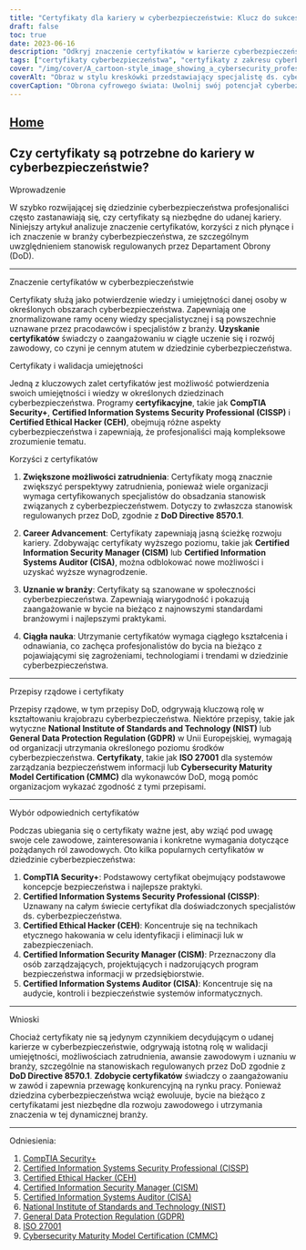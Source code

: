 ```yaml
---
title: "Certyfikaty dla kariery w cyberbezpieczeństwie: Klucz do sukcesu"
draft: false
toc: true
date: 2023-06-16
description: "Odkryj znaczenie certyfikatów w karierze cyberbezpieczeństwa i dowiedz się, w jaki sposób mogą one odblokować możliwości zatrudnienia, poprawić umiejętności i zapewnić uznanie w branży."
tags: ["certyfikaty cyberbezpieczeństwa", "certyfikaty z zakresu cyberbezpieczeństwa", "kariera w cyberbezpieczeństwie", "cyberbezpieczeństwo praca", "certyfikaty bezpieczeństwa informacji", "DoD 8570.1", "uznanie branży", "oferty pracy", "rozwój kariery", "walidacja umiejętności", "specjaliści ds. cyberbezpieczeństwa", "programy certyfikacji", "CompTIA Security+", "CISSP", "CEH", "CISM", "CISA", "Wytyczne NIST", "Zgodność z RODO", "ISO 27001", "CMMC", "regulacje dotyczące cyberbezpieczeństwa", "branża cyberbezpieczeństwa", "cyberzagrożenia", "rozwój zawodowy", "ciągłe uczenie się", "krajobraz cyberbezpieczeństwa", "regulacje rządowe", "Biuro Statystyki Pracy", "trendy w cyberbezpieczeństwie"]
cover: "/img/cover/A_cartoon-style_image_showing_a_cybersecurity_professional.png"
coverAlt: "Obraz w stylu kreskówki przedstawiający specjalistę ds. cyberbezpieczeństwa z tarczą chroniącą sieć przed cyberzagrożeniami."
coverCaption: "Obrona cyfrowego świata: Uwolnij swój potencjał cyberbezpieczeństwa"
---
```


## [Home](/cyber-security-career-playbook-start/)

## Czy certyfikaty są potrzebne do kariery w cyberbezpieczeństwie?

Wprowadzenie

W szybko rozwijającej się dziedzinie cyberbezpieczeństwa profesjonaliści często zastanawiają się, czy certyfikaty są niezbędne do udanej kariery. Niniejszy artykuł analizuje znaczenie certyfikatów, korzyści z nich płynące i ich znaczenie w branży cyberbezpieczeństwa, ze szczególnym uwzględnieniem stanowisk regulowanych przez Departament Obrony (DoD).

______

Znaczenie certyfikatów w cyberbezpieczeństwie

Certyfikaty służą jako potwierdzenie wiedzy i umiejętności danej osoby w określonych obszarach cyberbezpieczeństwa. Zapewniają one znormalizowane ramy oceny wiedzy specjalistycznej i są powszechnie uznawane przez pracodawców i specjalistów z branży. **Uzyskanie certyfikatów** świadczy o zaangażowaniu w ciągłe uczenie się i rozwój zawodowy, co czyni je cennym atutem w dziedzinie cyberbezpieczeństwa.

Certyfikaty i walidacja umiejętności

Jedną z kluczowych zalet certyfikatów jest możliwość potwierdzenia swoich umiejętności i wiedzy w określonych dziedzinach cyberbezpieczeństwa. Programy **certyfikacyjne**, takie jak **CompTIA Security+**, **Certified Information Systems Security Professional (CISSP)** i **Certified Ethical Hacker (CEH)**, obejmują różne aspekty cyberbezpieczeństwa i zapewniają, że profesjonaliści mają kompleksowe zrozumienie tematu.

Korzyści z certyfikatów

1. **Zwiększone możliwości zatrudnienia**: Certyfikaty mogą znacznie zwiększyć perspektywy zatrudnienia, ponieważ wiele organizacji wymaga certyfikowanych specjalistów do obsadzania stanowisk związanych z cyberbezpieczeństwem. Dotyczy to zwłaszcza stanowisk regulowanych przez DoD, zgodnie z **DoD Directive 8570.1**.

2. **Career Advancement**: Certyfikaty zapewniają jasną ścieżkę rozwoju kariery. Zdobywając certyfikaty wyższego poziomu, takie jak **Certified Information Security Manager (CISM)** lub **Certified Information Systems Auditor (CISA)**, można odblokować nowe możliwości i uzyskać wyższe wynagrodzenie.

3. **Uznanie w branży**: Certyfikaty są szanowane w społeczności cyberbezpieczeństwa. Zapewniają wiarygodność i pokazują zaangażowanie w bycie na bieżąco z najnowszymi standardami branżowymi i najlepszymi praktykami.

4. **Ciągła nauka**: Utrzymanie certyfikatów wymaga ciągłego kształcenia i odnawiania, co zachęca profesjonalistów do bycia na bieżąco z pojawiającymi się zagrożeniami, technologiami i trendami w dziedzinie cyberbezpieczeństwa.

______

Przepisy rządowe i certyfikaty

Przepisy rządowe, w tym przepisy DoD, odgrywają kluczową rolę w kształtowaniu krajobrazu cyberbezpieczeństwa. Niektóre przepisy, takie jak wytyczne **National Institute of Standards and Technology (NIST)** lub **General Data Protection Regulation (GDPR)** w Unii Europejskiej, wymagają od organizacji utrzymania określonego poziomu środków cyberbezpieczeństwa. **Certyfikaty**, takie jak **ISO 27001** dla systemów zarządzania bezpieczeństwem informacji lub **Cybersecurity Maturity Model Certification (CMMC)** dla wykonawców DoD, mogą pomóc organizacjom wykazać zgodność z tymi przepisami.

______

Wybór odpowiednich certyfikatów

Podczas ubiegania się o certyfikaty ważne jest, aby wziąć pod uwagę swoje cele zawodowe, zainteresowania i konkretne wymagania dotyczące pożądanych ról zawodowych. Oto kilka popularnych certyfikatów w dziedzinie cyberbezpieczeństwa:

1. **CompTIA Security+**: Podstawowy certyfikat obejmujący podstawowe koncepcje bezpieczeństwa i najlepsze praktyki.
2. **Certified Information Systems Security Professional (CISSP)**: Uznawany na całym świecie certyfikat dla doświadczonych specjalistów ds. cyberbezpieczeństwa.
3. **Certified Ethical Hacker (CEH)**: Koncentruje się na technikach etycznego hakowania w celu identyfikacji i eliminacji luk w zabezpieczeniach.
4. **Certified Information Security Manager (CISM)**: Przeznaczony dla osób zarządzających, projektujących i nadzorujących program bezpieczeństwa informacji w przedsiębiorstwie.
5. **Certified Information Systems Auditor (CISA)**: Koncentruje się na audycie, kontroli i bezpieczeństwie systemów informatycznych.

______

Wnioski

Chociaż certyfikaty nie są jedynym czynnikiem decydującym o udanej karierze w cyberbezpieczeństwie, odgrywają istotną rolę w walidacji umiejętności, możliwościach zatrudnienia, awansie zawodowym i uznaniu w branży, szczególnie na stanowiskach regulowanych przez DoD zgodnie z **DoD Directive 8570.1**. **Zdobycie certyfikatów** świadczy o zaangażowaniu w zawód i zapewnia przewagę konkurencyjną na rynku pracy. Ponieważ dziedzina cyberbezpieczeństwa wciąż ewoluuje, bycie na bieżąco z certyfikatami jest niezbędne dla rozwoju zawodowego i utrzymania znaczenia w tej dynamicznej branży.

______

Odniesienia:

1. [CompTIA Security+](https://www.comptia.org/certifications/security)
2. [Certified Information Systems Security Professional (CISSP)](https://www.isc2.org/Certifications/CISSP)
3. [Certified Ethical Hacker (CEH)](https://www.eccouncil.org/programs/certified-ethical-hacker-ceh/)
4. [Certified Information Security Manager (CISM)](https://www.isaca.org/credentialing/cism)
5. [Certified Information Systems Auditor (CISA)](https://www.isaca.org/credentialing/cisa)
6. [National Institute of Standards and Technology (NIST)](https://www.nist.gov/)
7. [General Data Protection Regulation (GDPR)](https://gdpr.eu/)
8. [ISO 27001](https://www.iso.org/isoiec-27001-information-security.html)
9. [Cybersecurity Maturity Model Certification (CMMC)](https://www.acq.osd.mil/cmmc/)
